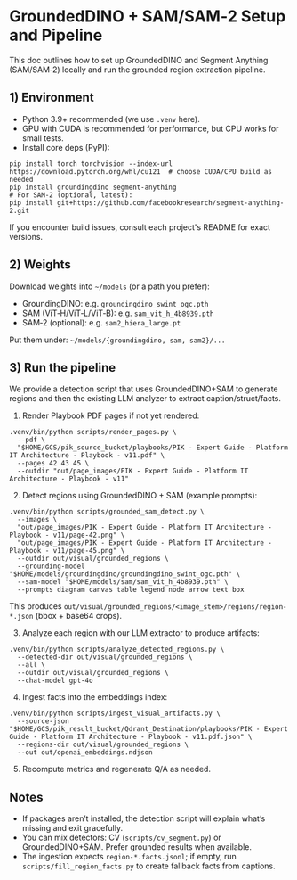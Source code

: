 # GroundedDINO + SAM/SAM‑2 Setup and Pipeline

This doc outlines how to set up GroundedDINO and Segment Anything (SAM/SAM‑2) locally and run the grounded region extraction pipeline.

## 1) Environment

- Python 3.9+ recommended (we use `.venv` here).
- GPU with CUDA is recommended for performance, but CPU works for small tests.
- Install core deps (PyPI):

```
pip install torch torchvision --index-url https://download.pytorch.org/whl/cu121  # choose CUDA/CPU build as needed
pip install groundingdino segment-anything
# For SAM‑2 (optional, latest):
pip install git+https://github.com/facebookresearch/segment-anything-2.git
```

If you encounter build issues, consult each project's README for exact versions.

## 2) Weights

Download weights into `~/models` (or a path you prefer):

- GroundingDINO: e.g. `groundingdino_swint_ogc.pth`
- SAM (ViT‑H/ViT‑L/ViT‑B): e.g. `sam_vit_h_4b8939.pth`
- SAM‑2 (optional): e.g. `sam2_hiera_large.pt`

Put them under: `~/models/{groundingdino, sam, sam2}/...`

## 3) Run the pipeline

We provide a detection script that uses GroundedDINO+SAM to generate regions and then the existing LLM analyzer to extract caption/struct/facts.

1. Render Playbook PDF pages if not yet rendered:

```
.venv/bin/python scripts/render_pages.py \
  --pdf \
  "$HOME/GCS/pik_source_bucket/playbooks/PIK - Expert Guide - Platform IT Architecture - Playbook - v11.pdf" \
  --pages 42 43 45 \
  --outdir "out/page_images/PIK - Expert Guide - Platform IT Architecture - Playbook - v11"
```

2. Detect regions using GroundedDINO + SAM (example prompts):

```
.venv/bin/python scripts/grounded_sam_detect.py \
  --images \
  "out/page_images/PIK - Expert Guide - Platform IT Architecture - Playbook - v11/page-42.png" \
  "out/page_images/PIK - Expert Guide - Platform IT Architecture - Playbook - v11/page-45.png" \
  --outdir out/visual/grounded_regions \
  --grounding-model "$HOME/models/groundingdino/groundingdino_swint_ogc.pth" \
  --sam-model "$HOME/models/sam/sam_vit_h_4b8939.pth" \
  --prompts diagram canvas table legend node arrow text box
```

This produces `out/visual/grounded_regions/<image_stem>/regions/region-*.json` (bbox + base64 crops).

3. Analyze each region with our LLM extractor to produce artifacts:

```
.venv/bin/python scripts/analyze_detected_regions.py \
  --detected-dir out/visual/grounded_regions \
  --all \
  --outdir out/visual/grounded_regions \
  --chat-model gpt-4o
```

4. Ingest facts into the embeddings index:

```
.venv/bin/python scripts/ingest_visual_artifacts.py \
  --source-json "$HOME/GCS/pik_result_bucket/Qdrant_Destination/playbooks/PIK - Expert Guide - Platform IT Architecture - Playbook - v11.pdf.json" \
  --regions-dir out/visual/grounded_regions \
  --out out/openai_embeddings.ndjson
```

5. Recompute metrics and regenerate Q/A as needed.

## Notes

- If packages aren’t installed, the detection script will explain what’s missing and exit gracefully.
- You can mix detectors: CV (`scripts/cv_segment.py`) or GroundedDINO+SAM. Prefer grounded results when available.
- The ingestion expects `region-*.facts.jsonl`; if empty, run `scripts/fill_region_facts.py` to create fallback facts from captions.

